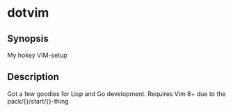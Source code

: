 dotvim
======

Synopsis
--------
My hokey VIM-setup

Description
-----------
Got a few goodies for Lisp and Go development. Requires Vim 8+ due to the pack/{}/start/{}-thing
